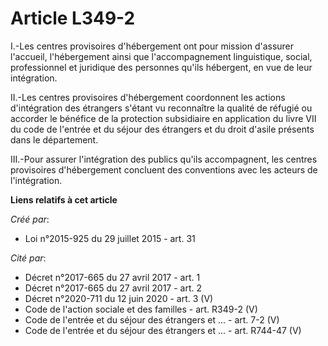 # Article L349-2

I.-Les centres provisoires d'hébergement ont pour mission d'assurer l'accueil, l'hébergement ainsi que l'accompagnement
linguistique, social, professionnel et juridique des personnes qu'ils hébergent, en vue de leur intégration. 

II.-Les centres provisoires d'hébergement coordonnent les actions d'intégration des étrangers s'étant vu reconnaître la
qualité de réfugié ou accorder le bénéfice de la protection subsidiaire en application du livre VII du code de l'entrée et du
séjour des étrangers et du droit d'asile présents dans le département. 

III.-Pour assurer l'intégration des publics qu'ils accompagnent, les centres provisoires d'hébergement concluent des
conventions avec les acteurs de l'intégration.

**Liens relatifs à cet article**

_Créé par_:

  - Loi n°2015-925 du 29 juillet 2015 - art. 31

_Cité par_:

  - Décret n°2017-665 du 27 avril 2017 - art. 1
  - Décret n°2017-665 du 27 avril 2017 - art. 2
  - Décret n°2020-711 du 12 juin 2020 - art. 3 (V)
  - Code de l'action sociale et des familles - art. R349-2 (V)
  - Code de l'entrée et du séjour des étrangers et ... - art. 7-2 (V)
  - Code de l'entrée et du séjour des étrangers et ... - art. R744-47 (V)
